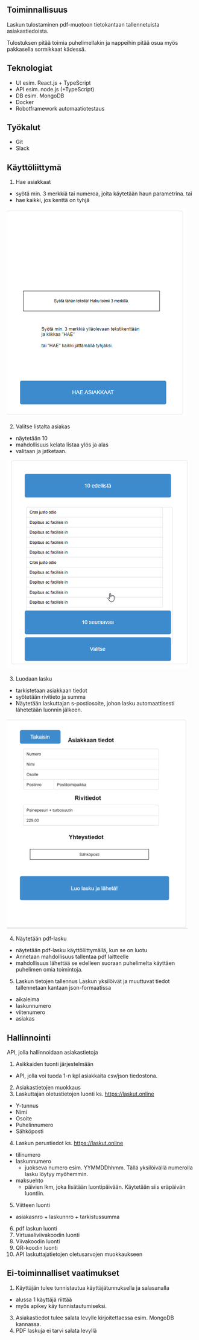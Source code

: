 ## Toiminnallisuus

Laskun tulostaminen pdf-muotoon tietokantaan tallennetuista asiakastiedoista. 

Tulostuksen pitää toimia puhelimellakin ja nappeihin pitää osua myös pakkasella sormikkaat kädessä. 

## Teknologiat 
* UI esim. React.js + TypeScript 
* API esim. node.js (+TypeScript) 
* DB esim. MongoDB 
* Docker 
* Robotframework automaatiotestaus 

## Työkalut 
* Git 
* Slack

## Käyttöliittymä 

1. Hae asiakkaat
- syötä min. 3 merkkiä tai numeroa, joita käytetään haun parametrina.
tai
- hae kaikki, jos kenttä on tyhjä

![Aloitusnäyttö](media/kuva1-3d.png "Aloitusnäkymä")

2. Valitse listalta asiakas
- näytetään 10
- mahdollisuus kelata listaa ylös ja alas
- valitaan ja jatketaan.

![Näytä lista asiakkaista](media/kuva2-3d.png "Listanäkymä")

3. Luodaan lasku
- tarkistetaan asiakkaan tiedot
- syötetään rivitieto ja summa
- Näytetään laskuttajan s-postiosoite, johon lasku automaattisesti lähetetään luonnin jälkeen.

![Luo lasku](media/kuva3-3d.png "Laskun luonti")

4. Näytetään pdf-lasku
- näytetään pdf-lasku käyttöliittymällä, kun se on luotu
- Annetaan mahdollisuus tallentaa pdf laitteelle
- mahdollisuus lähettää se edelleen suoraan puhelimelta käyttäen puhelimen omia toimintoja.

5. Laskun tietojen tallennus
Laskun yksilöivät ja muuttuvat tiedot tallennetaan kantaan json-formaatissa
- aikaleima
- laskunnumero
- viitenumero
- asiakas

## Hallinnointi

API, jolla hallinnoidaan asiakastietoja

1. Asikkaiden tuonti järjestelmään 
- API, jolla voi tuoda 1-n kpl asiakkaita csv/json tiedostona.
2. Asiakastietojen muokkaus
3. Laskuttajan oletustietojen luonti ks. https://laskut.online
- Y-tunnus
- Nimi
- Osoite
- Puhelinnumero
- Sähköposti
4. Laskun perustiedot ks. https://laskut.online
- tilinumero
- laskunnumero 
  - juokseva numero esim. YYMMDDhhmm. Tällä yksilöivällä numerolla lasku löytyy myöhemmin.
- maksuehto 
   - päivien lkm, joka lisätään luontipäivään. Käytetään siis eräpäivän luontiin.
5. Viitteen luonti
- asiakasnro + laskunnro + tarkistussumma
6. pdf laskun luonti
7. Virtuaaliviivakoodin luonti
8. Viivakoodin luonti
9. QR-koodin luonti
10. API laskuttajatietojen oletusarvojen muokkaukseen

## Ei-toiminnalliset vaatimukset

1. Käyttäjän tulee tunnistautua käyttäjätunnuksella ja salasanalla
- alussa 1 käyttäjä riittää
- myös apikey käy tunnistautumiseksi.
3. Asiakastiedot tulee salata levylle kirjoitettaessa esim. MongoDB kannassa.
4. PDF laskuja ei tarvi salata levyllä


